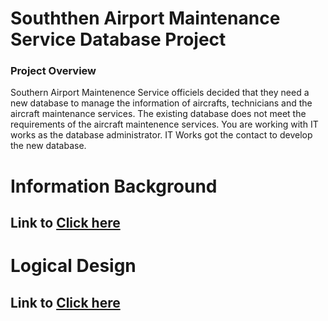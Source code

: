 # **Souththen Airport Maintenance Service Database Project**
### **Project Overview**
Southern Airport Maintenence Service officiels decided that they need a new database to manage the information of aircrafts, technicians and the aircraft maintenance services. The existing database does not meet the requirements of the aircraft maintenence services. You are working with IT works as the database administrator. IT Works got the contact to develop the new database.


# **Information Background**

## Link to [Click here](https://github.com/ChungmanPARK12/MySQL/tree/f3b58b0145c391f7cbb976a7ac3d53442f4261e1/Information)

# **Logical Design**

## Link to [Click here](https://github.com/ChungmanPARK12/MySQL/tree/0d5a9dfa62ed96d8d8a31ead241538de37698886/LogicalDesign)